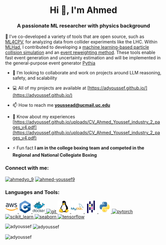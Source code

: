 <!-- [![MasterHead](https://1.bp.blogspot.com/-7A4WynwLsMw/XbBpCXG8fHI/AAAAAAAAMt4/uOa1bpLskYgrwGbllhSu2SDj_Mig8SXJQCLcBGAsYHQ/s1600/2000_600px.gif)](https://adyoussef.github.io/) -->

<h1 align="center">Hi 👋, I'm Ahmed </h1>
<h3 align="center">A passionate ML researcher with physics background</h3>
<!--(img align="right" alt="Coding" width="400" src="https://cdn.dribbble.com/users/1162077/screenshots/3848914/programmer.gif") -->

<!-- <p align="left"> <a href="https://twitter.com/ahmedyo_9" target="blank"><img src="https://img.shields.io/twitter/follow/ahmedyo_9?logo=twitter&style=for-the-badge" alt="ahmedyo_9" /></a> </p> -->

🔭 I've co-developed a variety of tools that are open source, such as [ML4CPV](https://github.com/adamdddave/EMD4CPV), for analyzing data from collider experiments like the LHC. Within [MLHad](https://uchep.gitlab.io/mlhad-docs/), I contributed to developing a [machine learning-based particle collision simulation](https://gitlab.com/uchep/mlhad) and an [event reweighting method](https://gitlab.com/uchep/mlhad-weights-validation). These tools enable fast event generation and uncertainty estimation and will be implemented in the general-purpose event generator [Pythia](https://pythia.org/)

- 👯 I’m looking to collaborate and work on projects around LLM reasoning, safety, and scalability

- 💻 All of my projects are available at [https://adyoussef.github.io/](https://adyoussef.github.io/)

- 📫 How to reach me **youssead@ucmail.uc.edu**

- 📄 Know about my experiences [https://adyoussef.github.io/uploads/CV_Ahmed_Youssef_industry_2_pages_v4.pdf](https://adyoussef.github.io/uploads/CV_Ahmed_Youssef_industry_2_pages_v4.pdf)

- ⚡ Fun fact **I am in the college boxing team and competed in the Regional and National Collegiate Boxing**

<h3 align="left">Connect with me:</h3>
<p align="left">
<a href="https://twitter.com/ahmedyo_9" target="blank"><img align="center" src="https://raw.githubusercontent.com/rahuldkjain/github-profile-readme-generator/master/src/images/icons/Social/twitter.svg" alt="ahmedyo_9" height="30" width="40" /></a>
<a href="https://linkedin.com/in/ahmed-youssef9" target="blank"><img align="center" src="https://raw.githubusercontent.com/rahuldkjain/github-profile-readme-generator/master/src/images/icons/Social/linked-in-alt.svg" alt="ahmed-youssef9" height="30" width="40" /></a>
</p>

<h3 align="left">Languages and Tools:</h3>
<p align="left"> <a href="https://aws.amazon.com" target="_blank" rel="noreferrer"> <img src="https://raw.githubusercontent.com/devicons/devicon/master/icons/amazonwebservices/amazonwebservices-original-wordmark.svg" alt="aws" width="40" height="40"/> </a> <a href="https://www.w3schools.com/cpp/" target="_blank" rel="noreferrer"> <img src="https://raw.githubusercontent.com/devicons/devicon/master/icons/cplusplus/cplusplus-original.svg" alt="cplusplus" width="40" height="40"/> </a> <a href="https://www.docker.com/" target="_blank" rel="noreferrer"> <img src="https://raw.githubusercontent.com/devicons/devicon/master/icons/docker/docker-original-wordmark.svg" alt="docker" width="40" height="40"/> </a> <a href="https://git-scm.com/" target="_blank" rel="noreferrer"> <img src="https://www.vectorlogo.zone/logos/git-scm/git-scm-icon.svg" alt="git" width="40" height="40"/> </a> <a href="https://www.linux.org/" target="_blank" rel="noreferrer"> <img src="https://raw.githubusercontent.com/devicons/devicon/master/icons/linux/linux-original.svg" alt="linux" width="40" height="40"/> </a> <a href="https://www.mysql.com/" target="_blank" rel="noreferrer"> <img src="https://raw.githubusercontent.com/devicons/devicon/master/icons/mysql/mysql-original-wordmark.svg" alt="mysql" width="40" height="40"/> </a> <a href="https://pandas.pydata.org/" target="_blank" rel="noreferrer"> <img src="https://raw.githubusercontent.com/devicons/devicon/2ae2a900d2f041da66e950e4d48052658d850630/icons/pandas/pandas-original.svg" alt="pandas" width="40" height="40"/> </a> <a href="https://www.python.org" target="_blank" rel="noreferrer"> <img src="https://raw.githubusercontent.com/devicons/devicon/master/icons/python/python-original.svg" alt="python" width="40" height="40"/> </a> <a href="https://pytorch.org/" target="_blank" rel="noreferrer"> <img src="https://www.vectorlogo.zone/logos/pytorch/pytorch-icon.svg" alt="pytorch" width="40" height="40"/> </a> <a href="https://scikit-learn.org/" target="_blank" rel="noreferrer"> <img src="https://upload.wikimedia.org/wikipedia/commons/0/05/Scikit_learn_logo_small.svg" alt="scikit_learn" width="40" height="40"/> </a> <a href="https://seaborn.pydata.org/" target="_blank" rel="noreferrer"> <img src="https://seaborn.pydata.org/_images/logo-mark-lightbg.svg" alt="seaborn" width="40" height="40"/> </a> <a href="https://www.tensorflow.org" target="_blank" rel="noreferrer"> <img src="https://www.vectorlogo.zone/logos/tensorflow/tensorflow-icon.svg" alt="tensorflow" width="40" height="40"/> </a> </p>

<p><img align="left" src="https://github-readme-stats.vercel.app/api/top-langs?username=adyoussef&show_icons=true&locale=en&layout=compact" alt="adyoussef" /></p>

<p>&nbsp;<img align="center" src="https://github-readme-stats.vercel.app/api?username=adyoussef&show_icons=true&locale=en" alt="adyoussef" /></p>

<p><img align="center" src="https://github-readme-streak-stats.herokuapp.com/?user=adyoussef&" alt="adyoussef" /></p>





<!--
**adyoussef/adyoussef** is a ✨ _special_ ✨ repository because its `README.md` (this file) appears on your GitHub profile.

Here are some ideas to get you started:

- 🔭 I’m currently working on ...
- 🌱 I’m currently learning ...
- 👯 I’m looking to collaborate on ...
- 🤔 I’m looking for help with ...
- 💬 Ask me about ...
- 📫 How to reach me: ...
- 😄 Pronouns: ...
- ⚡ Fun fact: ...
-->
